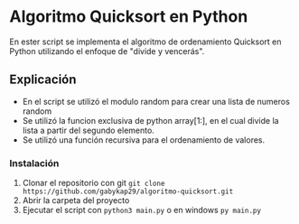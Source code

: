 # Algoritmo Quicksort en Python

En ester script se implementa el algoritmo de ordenamiento Quicksort en Python utilizando el enfoque de "divide y vencerás".

## Explicación
 * En el script se utilizó el modulo random para crear una lista de numeros random
 * Se utilizó la funcion exclusiva de python array[1:], en el cual divide la lista a partir del segundo elemento.
 * Se utilizó una función recursiva para el ordenamiento de valores.


### Instalación 

1. Clonar el repositorio con git ``` git clone https://github.com/gabykap29/algoritmo-quicksort.git ```
2. Abrir la carpeta del proyecto
3. Ejecutar el script con ``` python3 main.py ``` o en windows ``` py main.py ``` 
